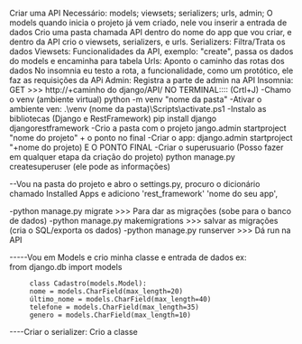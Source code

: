 Criar uma API
	Necessário: models; viewsets; serializers; urls, admin;
	O models quando inicia o projeto já vem criado, nele vou inserir a entrada de dados
	Crio uma pasta chamada API dentro do nome do app que vou criar, e dentro da API crio o viewsets, serializers, e urls.
	Serializers: Filtra/Trata os dados
	Viewsets: Funcionalidades da API, exemplo: "create", passa os dados do models e encaminha para tabela
	Urls: Aponto o caminho das rotas dos dados
	No insomnia eu testo a rota, a funcionalidade, como um protótico, ele faz as requisições da APi	
	Admin: Registra a parte de admin na API	
	Insomnia: GET >>> http://+caminho do django/API/
	NO TERMINAL:::: (Crtl+J)
-Chamo o venv (ambiente virtual)
	python -m venv "nome da pasta"
-Ativar o ambiente ven:
	.\venv (nome da pasta)\Scripts\activate.ps1
-Instalo as bibliotecas (Django e RestFramework)
	pip install django djangorestframework
-Crio a pasta com o projeto
	jango.admin startproject "nome do projeto" + o ponto no final
-Criar o app:
	django.admin startproject "+nome do projeto) E O PONTO FINAL
-Criar o superusuario
	(Posso fazer em qualquer etapa da criação do projeto)
	python manage.py createsuperuser (ele pode as informações)

--Vou na pasta do projeto e abro o settings.py, procuro o dicionário chamado Installed Apps e adiciono
	'rest_framework'
	'nome do seu app',

-python manage.py migrate >>> Para dar as migrações (sobe para o banco de dados)
-python manage.py makemigrations >>> salvar as migrações (cria o SQL/exporta os dados)
-python manage.py runserver >>> Dá run na API

-----Vou em Models e crio minha classe e entrada de dados
ex:		 
		 from django.db import models

		 class Cadastro(models.Model):
  		 nome = models.CharField(max_length=20)
 		 último_nome = models.CharField(max_length=40)
  		 telefone = models.CharField(max_length=35)
  		 genero = models.CharField(max_length=10)

----Criar o serializer: 
	Crio a classe
		

	
